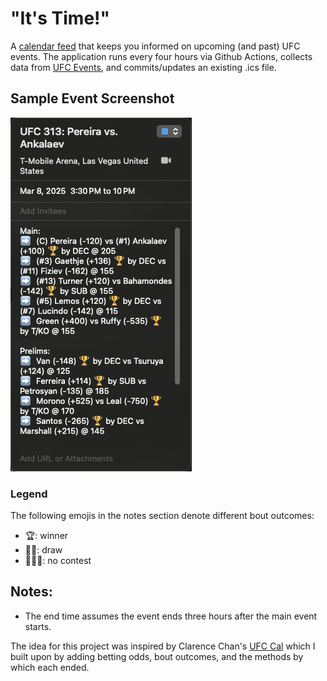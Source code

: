# "It's Time!"

A [calendar feed](https://wqngyn.github.io/its-time/) that keeps you informed on upcoming (and past) UFC events. The application runs every four hours via Github Actions, collects data from [UFC Events](https://www.ufc.com/events), and commits/updates an existing .ics file.

## Sample Event Screenshot

![event mobile screenshot](./src/assets/img//mac-ss.png)

### Legend

The following emojis in the notes section denote different bout outcomes:

- 🏆: winner
- ✍🏼: draw
- 🙅🏻‍♂️: no contest

## Notes:

- The end time assumes the event ends three hours after the main event starts.

The idea for this project was inspired by Clarence Chan's [UFC Cal](https://github.com/clarencechaan/ufc-cal) which I built upon by adding betting odds, bout outcomes, and the methods by which each ended.
